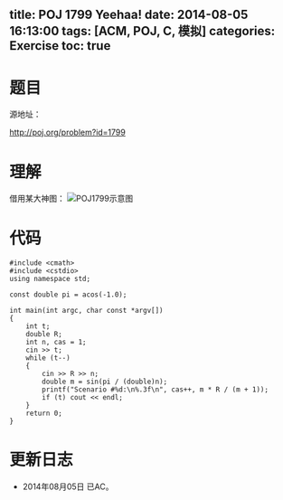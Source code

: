 ﻿title: POJ 1799 Yeehaa!
date: 2014-08-05 16:13:00
tags: [ACM, POJ, C, 模拟]
categories: Exercise
toc: true
---
# 题目
源地址：

http://poj.org/problem?id=1799

# 理解
借用某大神图：
![POJ1799示意图](//dn-xuanwo.qbox.me/exercise/POJ1799.png)

<!-- more -->

# 代码
```#include <iostream>
#include <cmath>
#include <cstdio>
using namespace std;

const double pi = acos(-1.0);

int main(int argc, char const *argv[])
{
    int t;
    double R;
    int n, cas = 1;
    cin >> t;
    while (t--)
    {
        cin >> R >> n;
        double m = sin(pi / (double)n);
        printf("Scenario #%d:\n%.3f\n", cas++, m * R / (m + 1));
        if (t) cout << endl;
    }
    return 0;
}
```
# 更新日志
- 2014年08月05日 已AC。